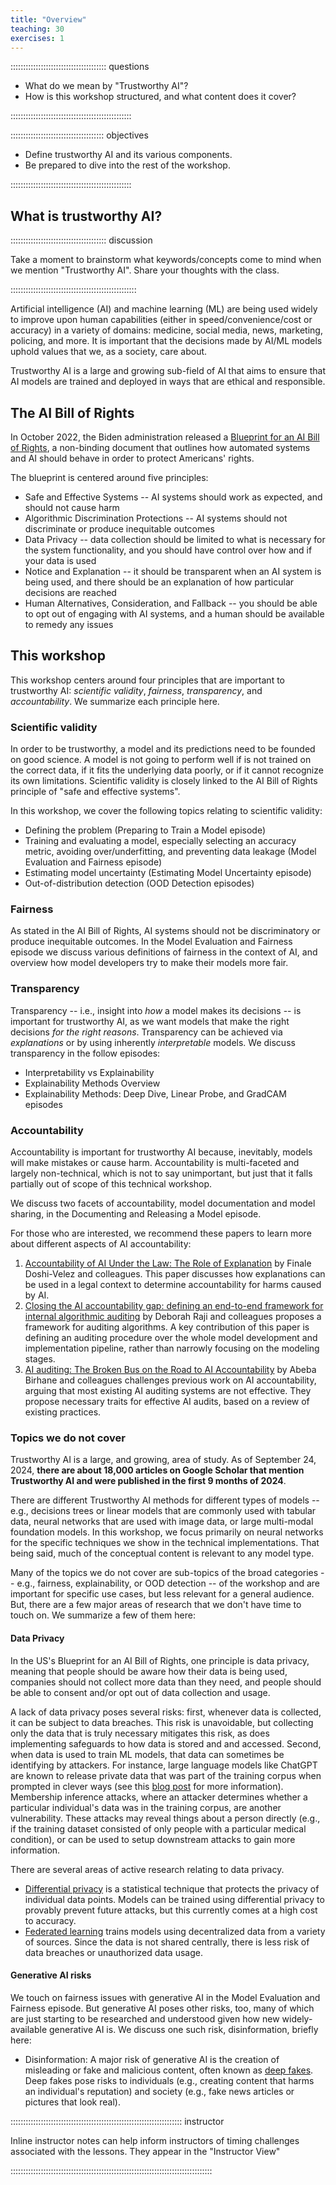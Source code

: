 ```yaml
---
title: "Overview"
teaching: 30
exercises: 1
---
```

 
:::::::::::::::::::::::::::::::::::::: questions 

- What do we mean by "Trustworthy AI"? 
- How is this workshop structured, and what content does it cover?

::::::::::::::::::::::::::::::::::::::::::::::::
 
::::::::::::::::::::::::::::::::::::: objectives

- Define trustworthy AI and its various components.
- Be prepared to dive into the rest of the workshop.

::::::::::::::::::::::::::::::::::::::::::::::::

## What is trustworthy AI? 

:::::::::::::::::::::::::::::::::::::: discussion

Take a moment to brainstorm what keywords/concepts come to mind when we mention "Trustworthy AI". 
Share your thoughts with the class.

::::::::::::::::::::::::::::::::::::::::::::::::::


Artificial intelligence (AI) and machine learning (ML) are being used widely to improve upon human capabilities (either in speed/convenience/cost or accuracy) in a variety of domains: medicine, social media, news, marketing, policing, and more. 
It is important that the decisions made by AI/ML models uphold values that we, as a society, care about. 

Trustworthy AI is a large and growing sub-field of AI that aims to ensure that AI models are trained and deployed in ways that are ethical and responsible.

## The AI Bill of Rights
In October 2022, the Biden administration released a [Blueprint for an AI Bill of Rights](https://www.whitehouse.gov/ostp/ai-bill-of-rights/), a non-binding document that outlines how automated systems and AI should behave in order to protect Americans' rights.

The blueprint is centered around five principles:

*  Safe and Effective Systems -- AI systems should work as expected, and should not cause harm
*  Algorithmic Discrimination Protections -- AI systems should not discriminate or produce inequitable outcomes
*  Data Privacy -- data collection should be limited to what is necessary for the system functionality, and you should have control over how and if your data is used
*  Notice and Explanation -- it should be transparent when an AI system is being used, and there should be an explanation of how particular decisions are reached 
*  Human Alternatives, Consideration, and Fallback -- you should be able to opt out of engaging with AI systems, and a human should be available to remedy any issues



## This workshop

This workshop centers around four principles that are important to trustworthy AI: *scientific validity*, *fairness*, *transparency*, and *accountability*. We summarize each principle here.

### Scientific validity
In order to be trustworthy, a model and its predictions need to be founded on good science. A model is not going to perform well if is not trained on the correct data, if it fits the underlying data poorly, or if it cannot recognize its own limitations. Scientific validity is closely linked to the AI Bill of Rights principle of "safe and effective systems". 

In this workshop, we cover the following topics relating to scientific validity:

* Defining the problem (Preparing to Train a Model episode)
* Training and evaluating a model, especially selecting an accuracy metric, avoiding over/underfitting, and preventing data leakage (Model Evaluation and Fairness episode)
* Estimating model uncertainty (Estimating Model Uncertainty episode)
* Out-of-distribution detection (OOD Detection episodes)

### Fairness
As stated in the AI Bill of Rights, AI systems should not be discriminatory or produce inequitable outcomes. In the Model Evaluation and Fairness episode we discuss various definitions of fairness in the context of AI, and overview how model developers try to make their models more fair. 

### Transparency
Transparency -- i.e., insight into *how* a model makes its decisions -- is important for trustworthy AI, as we want models that make the right decisions *for the right reasons*. Transparency can be achieved via *explanations* or by using inherently *interpretable* models. We discuss transparency in the follow episodes:

* Interpretability vs Explainability
* Explainability Methods Overview
* Explainability Methods: Deep Dive, Linear Probe, and GradCAM episodes

### Accountability
Accountability is important for trustworthy AI because, inevitably, models will make mistakes or cause harm. Accountability is multi-faceted and largely non-technical, which is not to say unimportant, but just that it falls partially out of scope of this technical workshop.

We discuss two facets of accountability, model documentation and model sharing, in the Documenting and Releasing a Model episode. 

For those who are interested, we recommend these papers to learn more about different aspects of AI accountability:

1. [Accountability of AI Under the Law: The Role of Explanation](https://arxiv.org/pdf/1711.01134) by Finale Doshi-Velez and colleagues. This paper discusses how explanations can be used in a legal context to determine accountability for harms caused by AI. 
2. [Closing the AI accountability gap: defining an end-to-end framework for internal algorithmic auditing](https://dl.acm.org/doi/abs/10.1145/3351095.3372873) by Deborah Raji and colleagues proposes a framework for auditing algorithms. A key contribution of this paper is defining an auditing procedure over the whole model development and implementation pipeline, rather than narrowly focusing on the modeling stages. 
3. [AI auditing: The Broken Bus on the Road to AI Accountability](https://ieeexplore.ieee.org/abstract/document/10516659) by Abeba Birhane and colleagues challenges previous work on AI accountability, arguing that most existing AI auditing systems are not effective. They propose necessary traits for effective AI audits, based on a review of existing practices. 

### Topics we do not cover
Trustworthy AI is a large, and growing, area of study. As of September 24, 2024, **there are about 18,000 articles on Google Scholar that mention Trustworthy AI and were published in the first 9 months of 2024**. 

There are different Trustworthy AI methods for different types of models -- e.g., decisions trees or linear models that are commonly used with tabular data, neural networks that are used with image data, or large multi-modal foundation models. In this workshop, we focus primarily on neural networks for the specific techniques we show in the technical implementations. That being said, much of the conceptual content is relevant to any model type. 

Many of the topics we do not cover are sub-topics of the broad categories -- e.g., fairness, explainability, or OOD detection -- of the workshop and are important for specific use cases, but less relevant for a general audience. But, there are a few major areas of research that we don't have time to touch on. We summarize a few of them here:

#### Data Privacy
In the US's Blueprint for an AI Bill of Rights, one principle is data privacy, meaning that people should be aware how their data is being used, companies should not collect more data than they need, and people should be able to consent and/or opt out of data collection and usage. 

A lack of data privacy poses several risks: first, whenever data is collected, it can be subject to data breaches. This risk is unavoidable, but collecting only the data that is truly necessary mitigates this risk, as does implementing safeguards to how data is stored and and accessed. Second, when data is used to train ML models, that data can sometimes be identifying by attackers. For instance, large language models like ChatGPT are known to release private data that was part of the training corpus when prompted in clever ways (see this [blog post](https://not-just-memorization.github.io/extracting-training-data-from-chatgpt.html) for more information).  
Membership inference attacks, where an attacker determines whether a particular individual's data was in the training corpus, are another vulnerability. These attacks may reveal things about a person directly (e.g., if the training dataset consisted of only people with a particular medical condition), or can be used to setup downstream attacks to gain more information. 

There are several areas of active research relating to data privacy.

* [Differential privacy](https://link.springer.com/chapter/10.1007/978-3-540-79228-4_1) is a statistical technique that protects the privacy of individual data points. Models can be trained using differential privacy to provably prevent future attacks, but this currently comes at a high cost to accuracy. 
* [Federated learning](https://ieeexplore.ieee.org/abstract/document/9599369) trains models using decentralized data from a variety of sources. Since the data is not shared centrally, there is less risk of data breaches or unauthorized data usage.

#### Generative AI risks
We touch on fairness issues with generative AI in the Model Evaluation and Fairness episode. But generative AI poses other risks, too, many of which are just starting to be researched and understood given how new widely-available generative AI is. We discuss one such risk, disinformation, briefly here: 

* Disinformation: A major risk of generative AI is the creation of misleading or fake and malicious content, often known as [deep fakes](https://timreview.ca/article/1282). Deep fakes pose risks to individuals (e.g., creating content that harms an individual's reputation) and society (e.g., fake news articles or pictures that look real). 

:::::::::::::::::::::::::::::::::::::::::::::::::::::::::::::::::::: instructor

Inline instructor notes can help inform instructors of timing challenges
associated with the lessons. They appear in the "Instructor View"

::::::::::::::::::::::::::::::::::::::::::::::::::::::::::::::::::::::::::::::::


